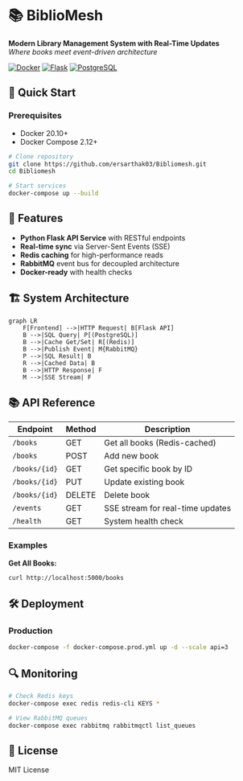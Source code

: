 # 📚 BiblioMesh  
**Modern Library Management System with Real-Time Updates**  
*Where books meet event-driven architecture*

[![Docker](https://img.shields.io/badge/Docker-Containers-blue)](https://www.docker.com/)
[![Flask](https://img.shields.io/badge/Backend-Flask-green)](https://flask.palletsprojects.com/)
[![PostgreSQL](https://img.shields.io/badge/DB-PostgreSQL-blue)](https://www.postgresql.org/)

## 🚀 Quick Start
### Prerequisites
- Docker 20.10+
- Docker Compose 2.12+

```bash
# Clone repository
git clone https://github.com/ersarthak03/Bibliomesh.git
cd Bibliomesh

# Start services
docker-compose up --build
```
## 🌟 Features  
- **Python Flask API Service** with RESTful endpoints
- **Real-time sync** via Server-Sent Events (SSE)  
- **Redis caching** for high-performance reads  
- **RabbitMQ** event bus for decoupled architecture    
- **Docker-ready** with health checks  

## 🏗️ System Architecture

```mermaid
graph LR
    F[Frontend] -->|HTTP Request| B[Flask API]
    B -->|SQL Query| P[(PostgreSQL)]
    B -->|Cache Get/Set| R[(Redis)]
    B -->|Publish Event| M{RabbitMQ}
    P -->|SQL Result| B
    R -->|Cached Data| B
    B -->|HTTP Response| F
    M -->|SSE Stream| F
```
## 📚 API Reference

| Endpoint          | Method | Description                              |
|-------------------|--------|------------------------------------------|
| `/books`          | GET    | Get all books (Redis-cached)             |
| `/books`          | POST   | Add new book                             |
| `/books/{id}`     | GET    | Get specific book by ID                  |
| `/books/{id}`     | PUT    | Update existing book                     |
| `/books/{id}`     | DELETE | Delete book                              |
| `/events`         | GET    | SSE stream for real-time updates         |
| `/health`         | GET    | System health check                      |

### Examples

**Get All Books:**
```bash
curl http://localhost:5000/books
```

## 🛠️ Deployment
### Production
```bash
docker-compose -f docker-compose.prod.yml up -d --scale api=3
```

## 🔍 Monitoring
```bash
# Check Redis keys
docker-compose exec redis redis-cli KEYS *

# View RabbitMQ queues
docker-compose exec rabbitmq rabbitmqctl list_queues
```
## 📜 License
MIT License

